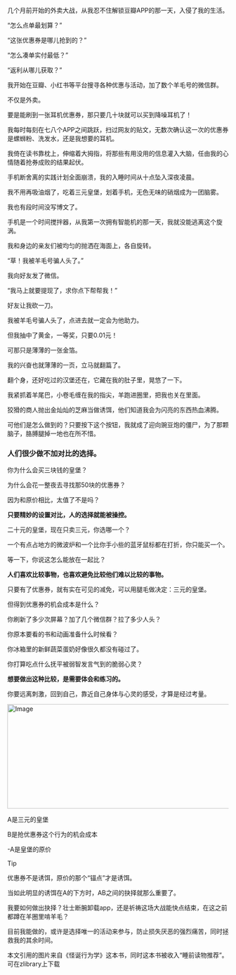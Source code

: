 几个月前开始的外卖大战，从我忍不住解锁豆瓣APP的那一天，入侵了我的生活。



“怎么点单最划算？”



“这张优惠券是哪儿抢到的？”



“怎么凑单实付最低？”



“返利从哪儿获取？”



我开始在豆瓣、小红书等平台搜寻各种优惠与活动，加了数个羊毛号的微信群。

不仅是外卖。

要是能刷到一张耳机优惠券，那只要几十块就可以买到降噪耳机了！

我每时每刻在七八个APP之间跳跃，扫过网友的贴文，无数次确认这一次的优惠券是螺蛳粉、洗发水，还是我想要的耳机。



我倚在读书靠枕上，伸缩着大拇指，将那些有用没用的信息灌入大脑，任由我的心情随着抢券成败的结果起伏。



手机断舍离的实践计划全面崩溃，我的入睡时间从十点坠入深夜凌晨。



我不用再吸油烟了，吃着三元皇堡，划着手机，无色无味的硝烟成为一团脑雾。



我也有段时间没写博文了。



手机是一个时间搅拌器，从我第一次拥有智能机的那一天，我就没能逃离这个旋涡。



我和身边的亲友们被均匀的抛洒在海面上，各自旋转。



“草！我被羊毛号骗人头了。”



我向好友发了微信。



“我马上就要提现了，求你点下帮帮我！”



好友让我砍一刀。



我被羊毛号骗人头了，点进去就一定会为他助力。



但我抽中了黄金，一等奖，只要0.01元！



可那只是薄薄的一张金箔。



我的兴奋也就薄薄的一页，立马就翻篇了。



翻个身，还好吃过的汉堡还在，它藏在我的肚子里，晃悠了一下。



我紧抓着羊尾巴，小卷毛缠在我的指尖，羊跑进圈里，把我也关在里面。



狡猾的商人抛出金灿灿的芝麻当做诱饵，他们知道我会为闪亮的东西热血沸腾。



可他们是怎么做到的？只要按下这个按钮，我就成了迎向豌豆炮的僵尸，为了那颗脑子，胳膊腿掉一地也在所不惜。



### **人们很少做不加对比的选择。**



你为什么会买三块钱的皇堡？

为什么会花一整夜去寻找那50块的优惠券？



因为和原价相比，太值了不是吗？



**只要精妙的设置对比，人的选择就能被操控。**



二十元的皇堡，现在只卖三元，你选哪一个？



一个有点占地方的微波炉和一个比你手小些的蓝牙鼠标都在打折，你只能买一个。



等一下，你说这怎么能放在一起比？



**人们喜欢比较事物，也喜欢避免比较他们难以比较的事物。**


只要有了优惠券，就有实在可见的减免，可以用腿毛做决定：三元的皇堡。



但得到优惠券的机会成本是什么？

你刷新了多少次屏幕？加了几个微信群？拉了多少人头？

你原本要看的书和动画准备什么时候看？

你冰箱里的新鲜蔬菜蛋奶好像很久都没有碰过了。

你打算吃点什么抚平被弱智发言气到的脆弱心灵？



**想要做出这种比较，是需要体会和练习的。**

你要远离刺激，回到自己，靠近自己身体与心灵的感受，才算是经过考量。

 

<img width="554" height="238" alt="Image" src="https://github.com/user-attachments/assets/f563172b-af45-4572-8748-643bb957deeb" />


A是三元的皇堡

B是抢优惠券这个行为的机会成本

-A是皇堡的原价


> [!TIP]
> 优惠券不是诱饵，原价的那个“锚点”才是诱饵。



当如此明显的诱饵在A的下方时，AB之间的抉择就那么重要了。



我要如何做出抉择？壮士断腕卸载app，还是祈祷这场大战能快点结束，在这之前都蹲在羊圈里啃羊毛？



目前我能做的，或许是选择唯一的活动来参与，防止损失厌恶的强烈痛苦，同时拯救我的其余时间。





本文引用的图片来自《怪诞行为学》这本书，同时这本书被收入“睡前读物推荐”。
可在zlibrary上下载